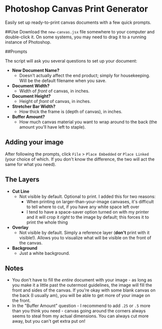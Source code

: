 # Photoshop Canvas Print Generator

Easily set up ready-to-print canvas documents with a few quick prompts.

##Use
Download the `new-canvas.jsx` file somewhere to your computer and double-click it. On some systems, you may need to drag it to a running instance of Photoshop.

##Prompts

The script will ask you several questions to set up your document:

- **New Document Name?**
	- Doesn't actually affect the end product; simply for housekeeping. Will be the default filename when you save.
- **Document Width?**
	- Width of *front* of canvas, in inches.
- **Document Height?**
	- Height of *front* of canvas, in inches.
- **Stretcher Bar Width?**
	- How thick the frame is (depth of canvas), in inches.
- **Buffer Amount?**
	- How much canvas material you want to wrap around to the back (the amount you'll have left to staple).


## Adding your image
After following the prompts, click `File` > `Place Embedded` or `Place Linked` (your choice of which. If you don't know the difference, the two will act the same for what you need).

## The Layers
- **Cut Line**
	- Not visible by default. Optional to print. I added this for two reasons:
		- When printing on larger-than-your-image canvases, it's difficult to tell where to cut, if you have any white space left over
		- I tend to have a space-saver option turned on with my printer and it will crop it *right* to the image by default; this forces it to print the whole thing
- **Overlay**
	- Not visible by default. Simply a reference layer (**don't** print with it visible!). Allows you to visualize what will be visible on the front of the canvas.
- **Background**
	- Just a white background.

## Notes
- You don't have to fill the *entire* document with your image - as long as you make it a little past the outermost guidelines, the image will fill the front and sides of the canvas. If you're okay with some blank canvas on the back (I usually am), you will be able to get more of your image on the front.
- In the "Buffer Amount" question - I recommend to add `.25` or `.5` more than you think you need - canvas going around the corners always seems to steal from my actual dimensions. You can always cut more away, but you can't get extra put on!